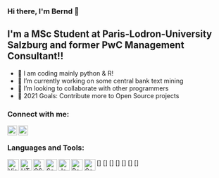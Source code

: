 ### Hi there, I'm Bernd 👋

## I'm a MSc Student at Paris-Lodron-University Salzburg and former PwC Management Consultant!!

- 🔭 I am coding mainly python & R!
- 🌱 I’m currently working on some central bank text mining   
- 👯 I’m looking to collaborate with other programmers 
- 🥅 2021 Goals: Contribute more to Open Source projects

### Connect with me:

[<img align="left" alt="codeSTACKr.com" width="22px" src="https://cdn.jsdelivr.net/npm/simple-icons@3.13.0/icons/xing.svg" />][xing]
[<img align="left" alt="codeSTACKr | LinkedIn" width="22px" src="https://cdn.jsdelivr.net/npm/simple-icons@v3/icons/linkedin.svg" />][linkedin]

<br />

### Languages and Tools:

[<img align="left" alt="Visual Studio Code" width="26px" src="https://upload.wikimedia.org/wikipedia/commons/c/c3/Python-logo-notext.svg" />]
[<img align="left" alt="HTML5" width="26px" src="https://upload.wikimedia.org/wikipedia/commons/archive/1/1b/20150904192833%21R_logo.svg" />]
[<img align="left" alt="CSS3" width="26px" src="https://upload.wikimedia.org/wikipedia/de/8/8c/Microsoft_SQL_Server_Logo.svg" />]
[<img align="left" alt="Sass" width="26px" src="https://upload.wikimedia.org/wikipedia/commons/9/92/LaTeX_logo.svg" />]
[<img align="left" alt="JavaScript" width="26px" src="https://en.wikipedia.org/wiki/Markdown#/media/File:Markdown-mark.svg" />]
[<img align="left" alt="React" width="26px" src="https://upload.wikimedia.org/wikipedia/commons/c/c9/Power_bi_logo_black.svg" />]
[<img align="left" alt="Gatsby" width="26px" src="https://upload.wikimedia.org/wikipedia/commons/3/34/Microsoft_Office_Excel_%282019%E2%80%93present%29.svg" />]




</details>

[xing]: https://www.xing.com/profile/Bernd_Prostmaier/cv
[linkedin]: https://www.linkedin.com/in/bernd-prostmaier-518208172/

